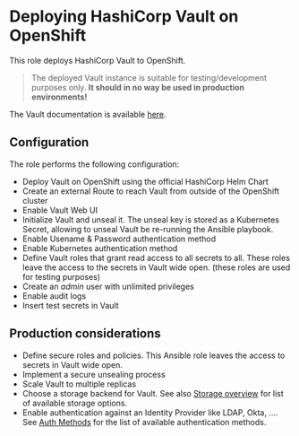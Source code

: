 # Deploying HashiCorp Vault on OpenShift

This role deploys HashiCorp Vault to OpenShift.

> The deployed Vault instance is suitable for testing/development purposes only. **It should in no way be used in production environments!**

The Vault documentation is available [here](https://learn.hashicorp.com/vault).

## Configuration

The role performs the following configuration:

* Deploy Vault on OpenShift using the official HashiCorp Helm Chart
* Create an external Route to reach Vault from outside of the OpenShift cluster
* Enable Vault Web UI
* Initialize Vault and unseal it. The unseal key is stored as a Kubernetes Secret, allowing to unseal Vault be re-running the Ansible playbook.
* Enable Usename & Password authentication method
* Enable Kubernetes authentication method
* Define Vault roles that grant read access to all secrets to all. These roles leave the access to the secrets in Vault wide open. (these roles are used for testing purposes)
* Create an *admin* user with unlimited privileges
* Enable audit logs
* Insert test secrets in Vault

## Production considerations

* Define secure roles and policies. This Ansible role leaves the access to secrets in Vault wide open.
* Implement a secure unsealing process
* Scale Vault to multiple replicas
* Choose a storage backend for Vault. See also [Storage overview](https://www.vaultproject.io/docs/configuration/storage) for list of available storage options.
* Enable authentication against an Identity Provider like LDAP, Okta, .... See [Auth Methods](https://www.vaultproject.io/docs/auth) for the list of available authentication methods.
